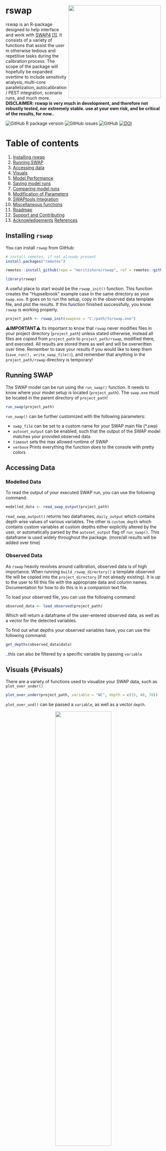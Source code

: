 # rswap <img src="man/figures/logo.svg" align="right" height="300"/>

rswap is an R-package designed to help interface and work with [SWAP4](https://www.swap.alterra.nl/) [[1]](#1). It consists of a variety of functions that assist the user in otherwise tedious and repetitive tasks during the calibration process. The scope of the package will hopefully be expanded overtime to include sensitivity analysis, multi-core parallelization, autocalibration / PEST integration, scenario runs, and much more. **DISCLAIMER: rswap is very much in development, and therefore not robustly tested, nor extremely stable. use at your own risk, and be critical of the results, for now..**

![GitHub R package version](https://img.shields.io/github/r-package/v/moritzshore/rswap) ![GitHub issues](https://img.shields.io/github/issues/moritzshore/rswap) ![GitHub](https://img.shields.io/github/license/moritzshore/rswap) [![DOI](https://zenodo.org/badge/DOI/10.5281/zenodo.7795153.svg)](https://doi.org/10.5281/zenodo.7795153)

# Table of contents

1.  [Installing rswap](#install)
2.  [Running SWAP](#run)
3.  [Accessing data](#data)
4.  [Visuals](#visuals)
5.  [Model Performance](#performance)
6.  [Saving model runs](#saving)
7.  [Comparing model runs](#compare)
8.  [Modification of Parameters](#mod)
9.  [SWAPtools Integration](#swaptools)
10. [Miscellaneous functions](#misc)
11. [Roadmap](#roadmap)
12. [Support and Contributing](#support)
13. [Acknowledgements](#ack) [References](#ref)

## Installing `rswap` <a name="install"></a>

You can install `rswap` from GitHub:

``` r
# install remotes, if not already present
install.packages("remotes")

remotes::install_github(repo = "moritzshore/rswap", ref = remotes::github_release())

library(rswap)
```

A useful place to start would be the `rswap_init()` function. This function creates the "Hupselbrook" example case in the same directory as your `swap.exe`. It goes on to run the setup, copy in the observed data template file, and plot the results. If this function finished successfully, you know `rswap` is working properly.

``` r
project_path <- rswap_init(swapexe = "C:/path/to/swap.exe")
```

**⚠️IMPORTANT⚠️** Its important to know that `rswap` never modifies files in your project directory (`project_path`) unless stated otherwise, instead all files are *copied* from `project_path` to `project_path/rswap`, modified there, and executed. All results are stored there as well and will be overwritten over time. Remember to save your results if you would like to keep them (`save_run(), write_swap_file()`), and remember that anything in the `project_path/rswap` directory is temporary!

## Running SWAP <a name="run"></a>

The SWAP model can be run using the `run_swap()` function. It needs to know where your model setup is located (`project_path`). The `swap.exe` must be located in the parent directory of `project_path`!

``` r
run_swap(project_path)
```

`run_swap()` can be further customized with the following parameters:

-   `swap_file` can be set to a custom name for your SWAP main file (\*.swp)
-   `autoset_output` can be enabled, such that the output of the SWAP model matches your provided observed data
-   `timeout` sets the max allowed runtime of SWAP
-   `verbose` Prints everything the function does to the console with pretty colors

## Accessing Data <a name="data"></a>

### Modelled Data

To read the output of your executed SWAP run, you can use the following command:

``` r
modelled_data <- read_swap_output(project_path)
```

`read_swap_output()` returns two dataframes, `daily_output` which contains depth wise values of various variables. The other is `custom_depth` which contains custom variables at custom depths either explicitly altered by the user, or automatically parsed by the `autoset_output` flag of `run_swap()`. This dataframe is used widely throughout the package. (more/all results will be added over time)

### Observed Data

As `rswap` heavily revolves around calibration, observed data is of high importance. When running `build_rswap_directory()` a template observed file will be copied into the `project_directory` (if not already existing). It is up to the user to fill this file with the appropriate data and column names. Documentation for how to do this is in a companion text file.

To load your observed file, you can use the following command:

``` r
observed_data <- load_observed(project_path)
```

Which will return a dataframe of the user-entered observed data, as well as a vector for the detected variables.

To find out what depths your observed variables have, you can use the following command:

``` r
get_depths(observed_data$data)
```

..this can also be filtered by a specific variable by passing `variable`

## Visuals <a name="visuals"></a> {#visuals}

There are a variety of functions used to visualize your SWAP data, such as `plot_over_under()`

``` r
plot_over_under(project_path, variable = "WC", depth = c(15, 40, 70))
```

`plot_over_und()` can be passed a `variable`, as well as a vector `depth`.

<p align="center">

<img src="man/figures/overunder.png" width="60%" height="60%"/>

</p>

> (this plot heavily relies on code from [Neal Grantham](https://www.nsgrantham.com/fill-between-two-lines-ggplot2/))

For a more detailed look at multiple variables at once, you can use the `soft_calibration_plot()`

``` r
soft_calibration_plot(project_path, vars = c("H", "WC", "DRAINAGE"))
```

This function can be passed up to 3 variables, and will display them interactively on the same plot. If observed data is available, they will be displayed as well.

<p align="center">

<img src="man/figures/softcalplot.png" width="60%" height="60%"/>

</p>

## Model Performance <a name="performance"></a>

A few functions focus on assessing model performance by comparing modelling values to user provided observed values. This functionality is based on the `get_performance()` function:

``` r
get_performance(project_path, stat = "NSE", variable = "WC", depth = 15)
```

This function is very flexible and can be passed any number of `variables`, `depths`, and performance indicators `stat` (currently supported are `NSE`, `PBIAS`, `RSR`, and `RMSE`.

## Saving Runs <a name="saving"></a>

While calibrating a model it can be useful to keep track of different model runs with different parameterization. `rswap` aids this process with a variety of functions, such as

``` r
save_run(project_path, run_name = "COFRED = 0.35")
```

This function saves your entire model set up in a directory (`project_directory/rswap_saved`). Once a model run has been saved, it can be compared to other model runs, with the following functions.

## Comparing Runs <a name="compare"></a>

``` r
comparative_plot(project_path, variable = "WC", depth = 15)
```

<p align="center">

<img src="man/figures/compareplot.png" width="60%" height="60%"/>

</p>

Once again, this function is quite flexible, and can be passed any available `variable` or `depth`

You can compare the performance of your various model runs by using the `plot_statistics()` function.

``` r
plot_statistics(project_path, var = "WC", depth = c(15,40,70))
```

<p align="center">

<img src="man/figures/stat_plot1.png" width="60%" height="60%"/>

</p>

This plot is equally flexible and can be passed any `variable` and any amount of `depths` for any supported `stat`. the graph type can be switched between `default`, `sorted` and `ggplot`

## Modification of Parameters <a name="mod"></a>

Changing of parameters, tables, and vectors of the SWAP main file can be done with `rswap`. The simple way of doing this is by using the `modify_swap_file()` function:

``` r
modify_swap_file(project_path = project_path,
  input_file = "swap.swp", output_file = "swap_mod.swp",
  variable = "ORES", value = "0.43", row = 2)
```

This function has many different behaviors depending on which flags are enabled, and which arguments are passed. For more information, check the **Details** in the help page of the function.

**⚠️ If used incorrectly, this function can overwrite your swap file!** *Check the Details page!*

`rswap` uses a whole set of functions for the reading, altering, and writing of SWAP parameters. While `modify_swap_file()` covers most use-cases, the underlying functions can be of use as well, for more advanced work flows. You can read more about them in their documentation.

#### General parameter functions:

``` r
# removes any non-essential data from the input file:
clean_swp_file(project_path, swap_file) 
# parses the data to be R-readable:
parse_swp_file(project_path, swap_file) 
 # writes the SWAP main file sourced from ".csv" files stored in the rswap directory
write_swap_file(project_path, outfile = "swap_modified.swp")
```

#### Parameter specific functions:

``` r
param <- load_swap_parameters(project_path)
param <- change_swap_par(param, name = "SHAPE", value = "0.75")
write_swap_parameters(project_path, param)
```

#### Table specific functions:

``` r
tables <- load_swap_tables(project_path)
tables <- change_swap_table(tables, variable = "OSAT", row = 1, value = "0.34")
write_swap_tables(project_path, tables)
```

#### Vector specific functions:

``` r
vectors <- load_swap_vectors()
vectors <- change_swap_vector(vectors, variable = "OUTDAT", index = 1, value = "10-jun-2013")
write_swap_vectors(project_path, vectors)
```

⚠️ You have the choice of passing the value in `character` format as shown above, to assure `FORTRAN` compatible format, or you can use the `set_swap_format()` function, to convert your value to the `FORTRAN` compatible format.

To run SWAP with the modifications you've made to your parameters, you need to make sure you `write_swap_file()` before running `run_swap()` -- **All changes in `/rswap/` are temporary until you write your SWAP file!**

> This functionality is currently only tested for the SWAP main file. Support for the other SWAP input files is coming soon ©

## SWAPtools integration <a name="swaptools"></a>

The following features are possible when using `rswap` with another SWAP-related R-package: `SWAPtools`

`get_swap_format()` returns the format of the given parameter, whereas `set_swap_format()` forces the value of the given parameter into the FORTRAN-required format. These functions rely on data from package `SWAPtools`. (Over time, `change_swap_par()` will use these automatically to protect you from incorrect formats)

``` r
get_swap_format(parameters = "ALTW")
# [1] "float"

set_swap_format(parameter = "ALTW", value = 5)
# [1] "5.0"
```

More functionality will be implemented over time.

## Miscellaneous functions <a name="misc"></a>

The aforementioned functions rely on more basic general functions which, while are designed for internal use, can possibly also be of assistance to the end user. These are listed below.

``` r
# Model performance metrics
NSE(obs = ob_dat, mod = mod_dat)
PBIAS(obs = ob_dat, mod = mod_dat)
RMSE(obs = ob_dat, mod = mod_dat)
RSR(obs = ob_dat, mod = mod_dat)
# Filters SWAP data (observed or modelled) by variable and depth
filter_swap_data(data = mod_dat, var = "WC", depth = 15)
# Matches dataframe structure of observed and modelled
match_mod_obs(project_path, variable = "WC", depth = 15)
# Melts together all saved runs + current into tidy format
melt_all_runs(project_path, variable = "WC", depth = 15)
```

## Roadmap <a name="roadmap"></a> {#roadmap}

### Major

-   Linux Support (0.4.0)
-   Sensitivity analysis (0.5.0)
-   Multi-core running (0.6.0)
-   Autocalibration / PEST integration (0.7.0)
-   Scenario runs (0.8.0)
-   SWAPtools plotting integration (0.9.0)
-   ...(1.0)

### Minor

-   Parsing support for all SWAP files, not just the main file.
-   Add support for multiple variables at differing depths for `autoset_output`
-   Update `plot_over_under()` to use [ggbraid](https://nsgrantham.github.io/ggbraid/)
-   Give all exported `rswap` functions a consistent naming scheme (`verb_swap_noun()`)
-   `plot_statistics()` sorting to follow stat property
-   Add "exact variable matching" and stop removing "RAIN" in `io.R` -\> `melt_all_runs()`
-   Renovate `soft_calibration_plot()` to accept any variable using the new system.
-   Have all the example code in the readme work with the data from `rswap_init()`
-   Add D-Statistic from Moriasi et al 2017.

## Support and Contributing <a name="support"></a>

If you run into any bugs or problems, please open an [issue](https://github.com/moritzshore/rswap/issues). The same goes for if you have any suggestions for improvement. If would you like to contribute to the project, let me know! Very open towards collaborative improvement. Fork/Branch off as you please :)

*Any OPTAIN case-studies which use `rswap` are required to bake Moritz Shore a `cake` using a local recipe from the case-study country.*

## Acknowledgements <a name="ack"></a>

This package was developed for the [OPTAIN](https://optain.eu) project and has received funding from the European Union's Horizon 2020 research and innovation program under grant agreement No. 862756.

## References <a name="ref"></a>

[1] Van Dam, J. Field-Scale Water Flow and Solute Transport: SWAP Model Concepts, Parameter Estimation, and Case Studies. Ph.D. Thesis, Wageningen University, Wageningen, The Netherlands, 2000. <a name="1"></a>

<p align="center">

<img src="man/figures/support_banner.png" width="70%" height="70%"/>

</p>

